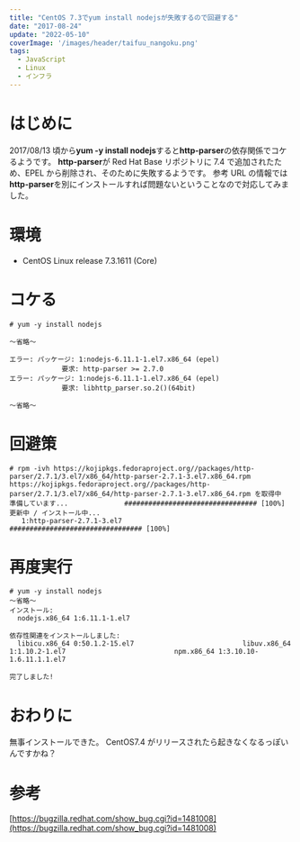 ```yaml
---
title: "CentOS 7.3でyum install nodejsが失敗するので回避する"
date: "2017-08-24"
update: "2022-05-10"
coverImage: '/images/header/taifuu_nangoku.png'
tags: 
  - JavaScript
  - Linux
  - インフラ
---
```


# はじめに
2017/08/13 頃から**yum -y install nodejs**すると**http-parser**の依存関係でコケるようです。
**http-parser**が Red Hat Base リポジトリに 7.4 で追加されたため、EPEL から削除され、そのために失敗するようです。
参考 URL の情報では**http-parser**を別にインストールすれば問題ないということなので対応してみました。

# 環境
- CentOS Linux release 7.3.1611 (Core)

# コケる
```
# yum -y install nodejs

～省略～

エラー: パッケージ: 1:nodejs-6.11.1-1.el7.x86_64 (epel)
             要求: http-parser >= 2.7.0
エラー: パッケージ: 1:nodejs-6.11.1-1.el7.x86_64 (epel)
             要求: libhttp_parser.so.2()(64bit)

～省略～
```

# 回避策
```
# rpm -ivh https://kojipkgs.fedoraproject.org//packages/http-parser/2.7.1/3.el7/x86_64/http-parser-2.7.1-3.el7.x86_64.rpm
https://kojipkgs.fedoraproject.org//packages/http-parser/2.7.1/3.el7/x86_64/http-parser-2.7.1-3.el7.x86_64.rpm を取得中
準備しています...              ################################# [100%]
更新中 / インストール中...
   1:http-parser-2.7.1-3.el7          ################################# [100%]
```

# 再度実行
```
# yum -y install nodejs
～省略～
インストール:
  nodejs.x86_64 1:6.11.1-1.el7                                                                                                                                                

依存性関連をインストールしました:
  libicu.x86_64 0:50.1.2-15.el7                           libuv.x86_64 1:1.10.2-1.el7                           npm.x86_64 1:3.10.10-1.6.11.1.1.el7                          

完了しました!
```

# おわりに
無事インストールできた。
CentOS7.4 がリリースされたら起きなくなるっぽいんですかね？

# 参考
[https://bugzilla.redhat.com/show_bug.cgi?id=1481008](https://bugzilla.redhat.com/show_bug.cgi?id=1481008)
